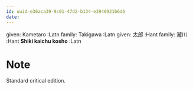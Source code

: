 ```yaml
---
id: uuid-e36aca39-9c01-47d2-b134-e3940921b6d6
date: 
---
```


given: Kametaro :Latn
family: Takigawa  :Latn
given: 太郎 :Hant
family: 瀧川 :Hant
**Shiki kaichu kosho** :Latn
# Note
Standard critical edition.